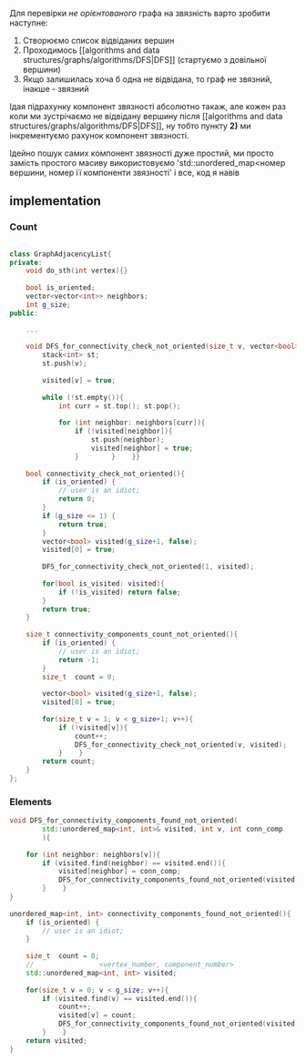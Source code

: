 Для перевірки _не орієнтованого_ графа на звязність варто зробити наступне:
1) Створюємо список відвіданих вершин
2) Проходимось [[algorithms and data structures/graphs/algorithms/DFS|DFS]] (стартуємо з довільної вершини)
3) Якщо залишилась хоча б одна не відвідана, то граф не звязний, інакше - звязний

Ідая підрахунку компонент звязності абсолютно такаж, але кожен раз коли ми зустрічаємо не відвідану вершину після [[algorithms and data structures/graphs/algorithms/DFS|DFS]], ну тобто пункту __2)__ ми інкрементуємо рахунок компонент звязності.

Ідейно пошук самих компонент звязності дуже простий, ми просто замість простого масиву використовуємо 'std::unordered_map<номер вершини, номер її компоненти звязності'  і все, код я навів 

## implementation
### Count

```c++

class GraphAdjacencyList{  
private:  
    void do_sth(int vertex){}  
  
    bool is_oriented;  
    vector<vector<int>> neighbors;  
    int g_size;
public:

	...
	
	void DFS_for_connectivity_check_not_oriented(size_t v, vector<bool>& visited){  
	    stack<int> st;  
	    st.push(v);  
	  
	    visited[v] = true;  
	  
	    while (!st.empty()){  
	        int curr = st.top(); st.pop();  
	  
	        for (int neighbor: neighbors[curr]){  
	            if (!visited[neighbor]){  
	                st.push(neighbor);  
	                visited[neighbor] = true;  
	            }        }    }}  
	  
	bool connectivity_check_not_oriented(){  
	    if (is_oriented) {  
	        // user is an idiot;  
	        return 0;  
	    }  
	    if (g_size <= 1) {  
	        return true;  
	    }  
	    vector<bool> visited(g_size+1, false);  
	    visited[0] = true;  
	  
	    DFS_for_connectivity_check_not_oriented(1, visited);  
	  
	    for(bool is_visited: visited){  
	        if (!is_visited) return false;  
	    }  
	    return true;  
	}  
	  
	size_t connectivity_components_count_not_oriented(){  
	    if (is_oriented) {  
	        // user is an idiot;  
	        return -1;  
	    }  
	    size_t  count = 0;  
	  
	    vector<bool> visited(g_size+1, false);  
	    visited[0] = true;  
	  
	    for(size_t v = 1; v < g_size+1; v++){  
	        if (!visited[v]){  
	            count++;  
	            DFS_for_connectivity_check_not_oriented(v, visited);  
	        }    }  
	    return count;  
	}
};
```

### Elements
```c++
void DFS_for_connectivity_components_found_not_oriented(  
        std::unordered_map<int, int>& visited, int v, int conn_comp  
        ){  
  
    for (int neighbor: neighbors[v]){  
        if (visited.find(neighbor) == visited.end()){  
            visited[neighbor] = conn_comp;  
            DFS_for_connectivity_components_found_not_oriented(visited, neighbor, conn_comp);  
        }    }  
}  
  
unordered_map<int, int> connectivity_components_found_not_oriented(){  
    if (is_oriented) {  
        // user is an idiot;  
    }  
  
    size_t  count = 0;  
    //                <vertex_number, component_number>  
    std::unordered_map<int, int> visited;  
  
    for(size_t v = 0; v < g_size; v++){  
        if (visited.find(v) == visited.end()){  
            count++;  
            visited[v] = count;  
            DFS_for_connectivity_components_found_not_oriented(visited, v, count);  
        }    }  
    return visited;  
}
```